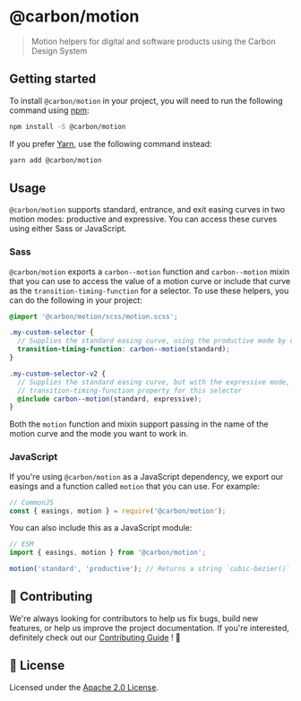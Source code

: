 # @carbon/motion

> Motion helpers for digital and software products using the Carbon
> Design System

## Getting started

To install `@carbon/motion` in your project, you will need to run the
following command using [npm](https://www.npmjs.com/):

```bash
npm install -S @carbon/motion
```

If you prefer [Yarn](https://yarnpkg.com/en/), use the following
command instead:

```bash
yarn add @carbon/motion
```

## Usage

`@carbon/motion` supports standard, entrance, and exit easing curves in
two motion modes: productive and expressive. You can access these
curves using either Sass or JavaScript.

### Sass

`@carbon/motion` exports a `carbon--motion` function and `carbon--motion` mixin that you can use to access the value of a motion
curve or include that curve as the `transition-timing-function` for a
selector. To use these helpers, you can do the following in your
project:

```scss
@import '@carbon/motion/scss/motion.scss';

.my-custom-selector {
  // Supplies the standard easing curve, using the productive mode by default
  transition-timing-function: carbon--motion(standard);
}

.my-custom-selector-v2 {
  // Supplies the standard easing curve, but with the expressive mode, on the
  // transition-timing-function property for this selector
  @include carbon--motion(standard, expressive);
}
```

Both the `motion` function and mixin support passing in the name of
the motion curve and the mode you want to work in.

### JavaScript

If you're using `@carbon/motion` as a JavaScript dependency, we export
our easings and a function called `motion` that you can use. For
example:

```js
// CommonJS
const { easings, motion } = require('@carbon/motion');
```

You can also include this as a JavaScript module:

```js
// ESM
import { easings, motion } from '@carbon/motion';

motion('standard', 'productive'); // Returns a string `cubic-bezier()` function
```

## 🙌 Contributing

We're always looking for contributors to help us fix bugs, build new
features, or help us improve the project documentation. If you're
interested, definitely check out our [Contributing Guide](/.github/CONTRIBUTING.md)
! 👀

## 📝 License

Licensed under the [Apache 2.0 License](/LICENSE).
